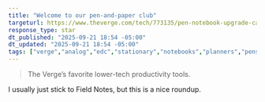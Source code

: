 ```yaml
---
title: "Welcome to our pen-and-paper club"
targeturl: https://www.theverge.com/tech/773135/pen-notebook-upgrade-calendar
response_type: star
dt_published: "2025-09-21 18:54 -05:00"
dt_updated: "2025-09-21 18:54 -05:00"
tags: ["verge","analog","edc","stationary","notebooks","planners","pens","productivity"]
---
```


> The Verge’s favorite lower-tech productivity tools.

I usually just stick to Field Notes, but this is a nice roundup.